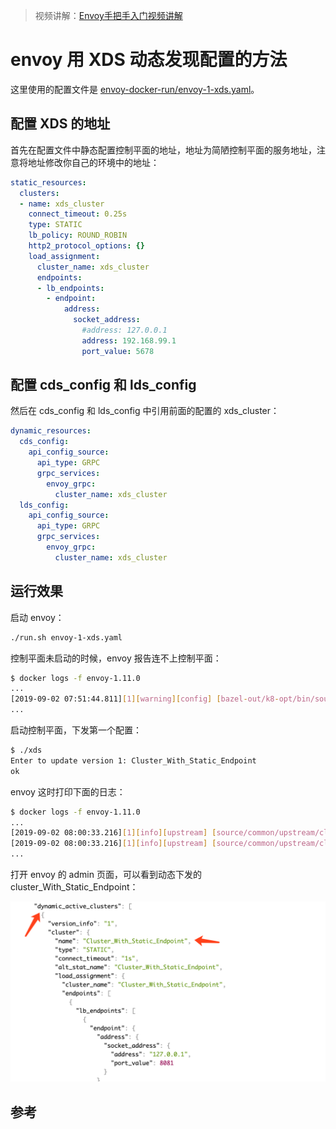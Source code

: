 <!-- toc -->

>视频讲解：[Envoy手把手入门视频讲解](https://study.163.com/course/courseMain.htm?share=2&shareId=400000000376006&courseId=1209487865&_trace_c_p_k2_=18c88dad391f427b9e40e0795d8d939d)

# envoy 用 XDS 动态发现配置的方法


这里使用的配置文件是 [envoy-docker-run/envoy-1-xds.yaml][1]。

## 配置 XDS 的地址

首先在配置文件中静态配置控制平面的地址，地址为简陋控制平面的服务地址，注意将地址修改你自己的环境中的地址：

```yaml
static_resources:
  clusters:
  - name: xds_cluster
    connect_timeout: 0.25s
    type: STATIC
    lb_policy: ROUND_ROBIN
    http2_protocol_options: {}
    load_assignment:
      cluster_name: xds_cluster
      endpoints:
      - lb_endpoints:
        - endpoint:
            address:
              socket_address:
                #address: 127.0.0.1
                address: 192.168.99.1
                port_value: 5678
```

## 配置 cds_config 和 lds_config

然后在 cds_config 和 lds_config 中引用前面的配置的 xds_cluster：

```yaml
dynamic_resources:
  cds_config:
    api_config_source:
      api_type: GRPC
      grpc_services:
        envoy_grpc:
          cluster_name: xds_cluster
  lds_config:
    api_config_source:
      api_type: GRPC
      grpc_services:
        envoy_grpc:
          cluster_name: xds_cluster
```

## 运行效果

启动 envoy：

```sh
./run.sh envoy-1-xds.yaml
```

控制平面未启动的时候，envoy 报告连不上控制平面：

```sh
$ docker logs -f envoy-1.11.0
...
[2019-09-02 07:51:44.811][1][warning][config] [bazel-out/k8-opt/bin/source/common/config/_virtual_includes/grpc_stream_lib/common/config/grpc_stream.h:87] gRPC config stream closed: 14, upstream connect error or disconnect/reset before headers. reset reason: connection failure
...
```

启动控制平面，下发第一个配置：

```sh
$ ./xds
Enter to update version 1: Cluster_With_Static_Endpoint
ok
```

envoy 这时打印下面的日志：

```sh
$ docker logs -f envoy-1.11.0
...
[2019-09-02 08:00:33.216][1][info][upstream] [source/common/upstream/cluster_manager_impl.cc:495] add/update cluster Cluster_With_Static_Endpoint starting warming
[2019-09-02 08:00:33.216][1][info][upstream] [source/common/upstream/cluster_manager_impl.cc:507] warming cluster Cluster_With_Static_Endpoint complete
...
```

打开 envoy 的 admin 页面，可以看到动态下发的 cluster_With_Static_Endpoint：

![cluster_With_Static_Endpoint](../img/envoy/static-cluster.png)

## 参考

[1]: https://github.com/introclass/go-code-example/blob/master/envoydev/xds/envoy-docker-run/envoy-1-xds.yaml "envoy-1-xds.yaml"

